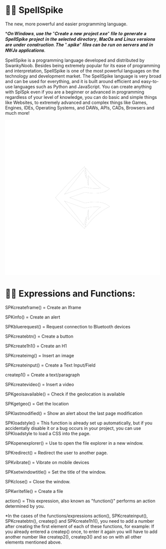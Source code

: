 # 🐱‍👤 SpellSpike
The new, more powerful and easier programming language.

*𝑶𝒏 𝑾𝒊𝒏𝒅𝒐𝒘𝒔, 𝒖𝒔𝒆 𝒕𝒉𝒆 "𝑪𝒓𝒆𝒂𝒕𝒆 𝒂 𝒏𝒆𝒘 𝒑𝒓𝒐𝒋𝒆𝒄𝒕.𝒆𝒙𝒆" 𝒇𝒊𝒍𝒆 𝒕𝒐 𝒈𝒆𝒏𝒆𝒓𝒂𝒕𝒆 𝒂 𝑺𝒑𝒆𝒍𝒍𝑺𝒑𝒊𝒌𝒆 𝒑𝒓𝒐𝒋𝒆𝒄𝒕 𝒊𝒏 𝒕𝒉𝒆 𝒔𝒆𝒍𝒆𝒄𝒕𝒆𝒅 𝒅𝒊𝒓𝒆𝒄𝒕𝒐𝒓𝒚, 𝑴𝒂𝒄𝑶𝒔 𝒂𝒏𝒅 𝑳𝒊𝒏𝒖𝒙 𝒗𝒆𝒓𝒔𝒊𝒐𝒏𝒔 𝒂𝒓𝒆 𝒖𝒏𝒅𝒆𝒓 𝒄𝒐𝒏𝒔𝒕𝒓𝒖𝒄𝒕𝒊𝒐𝒏. 𝑻𝒉𝒆 ".𝒔𝒑𝒊𝒌𝒆" 𝒇𝒊𝒍𝒆𝒔 𝒄𝒂𝒏 𝒃𝒆 𝒓𝒖𝒏 𝒐𝒏 𝒔𝒆𝒓𝒗𝒆𝒓𝒔 𝒂𝒏𝒅 𝒊𝒏 𝑵𝑾𝑱𝒔 𝒂𝒑𝒑𝒍𝒊𝒄𝒂𝒕𝒊𝒐𝒏𝒔.

SpellSpike is a programming language developed and distributed by SwankyNoob.
Besides being extremely popular for its ease of programming and interpretation, SpellSpike is one of the most powerful languages on the technology and development market. The SpellSpike language is very broad and can be used for everything, and it is built around efficient and easy-to-use languages such as Python and JavaScript. You can create anything with SplSpk even if you are a beginner or advanced in programming regardless of your level of knowledge, you can do basic and simple things like Websites, to extremely advanced and complex things like Games, Engines, IDEs, Operating Systems, and DAWs, APIs, CADs, Browsers and much more!

![error](https://raw.githubusercontent.com/NervousGroove/SpellSpike/main/SpellSpike.png)

# 🐱‍🚀 Expressions and Functions:
SPKcreateframe() = Create an Iframe

SPKinfo() = Create an alert

SPKbluerequest() = Request connection to Bluetooth devices

SPKcreatebtn() = Create a button

SPKcreate1h1() = Create an H1

SPKcreateimg() = Insert an image

SPKcreateinput() = Create a Text Input/Field

createp1() = Create a text/paragraph

SPKcreatevideo() = Insert a video

SPKgeoisavailable() = Check if the geolocation is available

SPKgetgeo() = Get the location

SPKlastmodified() = Show an alert about the last page modification

SPKloadstyle() = This function is already set up automatically, but if you accidentally disable it or a bug occurs in your project, you can use SPKloadstyle to load a CSS into the page.

SPKopenexplorer() = Use to open the file explorer in a new window.

SPKredirect() = Redirect the user to another page.

SPKvibrate() = Vibrate on mobile devices

SPKsetwindowtitle() = Set the title of the window.

SPKclose() = Close the window.

SPKwritefile() = Create a file

action() = This expression, also known as "function()" performs an action determined by you.

*In the cases of the functions/expressions action(), SPKcreateinput(), SPKcreatebtn(), createp() and SPKcreate1h1(), you need to add a number after creating the first element of each of these functions, for example: If you already entered a createp() once, to enter it again you will have to add another number like createp2(), createp3() and so on with all other elements mentioned above.
